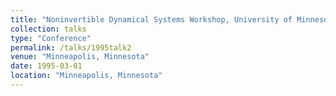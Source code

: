 ```yaml
---
title: "Noninvertible Dynamical Systems Workshop, University of Minnesota"
collection: talks
type: "Conference" 
permalink: /talks/1995talk2
venue: "Minneapolis, Minnesota"
date: 1995-03-01
location: "Minneapolis, Minnesota"
---
```


